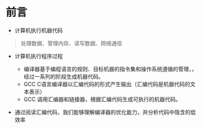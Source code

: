 
# 前言

- 计算机执行机器代码
> 处理数据、管理内存、读写数据、网络通信

- 计算机执行程序过程
    - 编译器基于编程语言的规则、目标机器的指令集和操作系统遵循的管理，，经过一系列的阶段生成机器代码。
    - GCC C语言编译器以汇编代码的形式产生输出（汇编代码是机器代码的文本表示）
    - GCC 调用汇编器和链接器，根据汇编代码生成可执行的机器代码。

- 通过阅读汇编代码，我们能够理解编译器的优化能力，并分析代码中隐含的低效率

